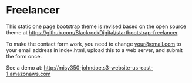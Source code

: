 # Freelancer
This static one page bootstrap theme is revised based on the open source theme at https://github.com/BlackrockDigital/startbootstrap-freelancer.

To make the contact form work, you need to change your@email.com to your email address in index.html, upload this to a web server, and submit the form once.

See a demo at: http://misy350-johndoe.s3-website-us-east-1.amazonaws.com
